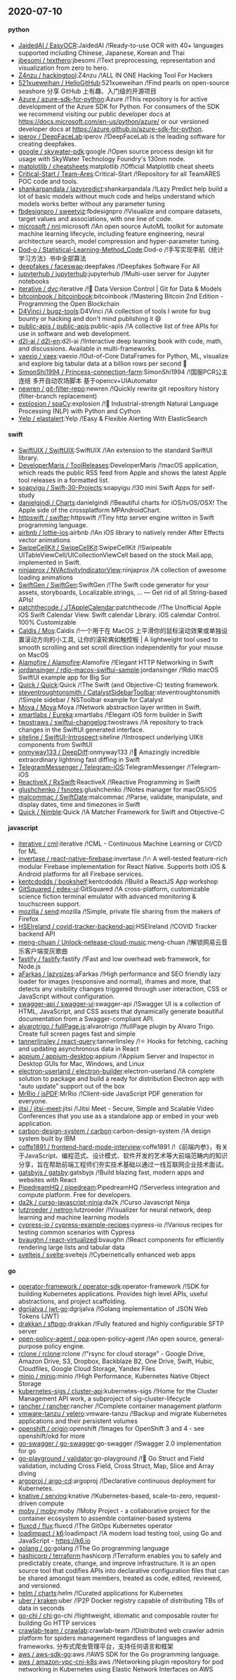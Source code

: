## 2020-07-10

#### python
* [JaidedAI / EasyOCR](https://github.com/JaidedAI/EasyOCR):JaidedAI /!Ready-to-use OCR with 40+ languages supported including Chinese, Japanese, Korean and Thai
* [jbesomi / texthero](https://github.com/jbesomi/texthero):jbesomi /!Text preprocessing, representation and visualization from zero to hero.
* [Z4nzu / hackingtool](https://github.com/Z4nzu/hackingtool):Z4nzu /!ALL IN ONE Hacking Tool For Hackers
* [521xueweihan / HelloGitHub](https://github.com/521xueweihan/HelloGitHub):521xueweihan /!Find pearls on open-source seashore 分享 GitHub 上有趣、入门级的开源项目
* [Azure / azure-sdk-for-python](https://github.com/Azure/azure-sdk-for-python):Azure /!This repository is for active development of the Azure SDK for Python. For consumers of the SDK we recommend visiting our public developer docs at https://docs.microsoft.com/en-us/python/azure/ or our versioned developer docs at https://azure.github.io/azure-sdk-for-python.
* [iperov / DeepFaceLab](https://github.com/iperov/DeepFaceLab):iperov /!DeepFaceLab is the leading software for creating deepfakes.
* [google / skywater-pdk](https://github.com/google/skywater-pdk):google /!Open source process design kit for usage with SkyWater Technology Foundry's 130nm node.
* [matplotlib / cheatsheets](https://github.com/matplotlib/cheatsheets):matplotlib /!Official Matplotlib cheat sheets
* [Critical-Start / Team-Ares](https://github.com/Critical-Start/Team-Ares):Critical-Start /!Repository for all TeamARES POC code and tools.
* [shankarpandala / lazypredict](https://github.com/shankarpandala/lazypredict):shankarpandala /!Lazy Predict help build a lot of basic models without much code and helps understand which models works better without any parameter tuning
* [fbdesignpro / sweetviz](https://github.com/fbdesignpro/sweetviz):fbdesignpro /!Visualize and compare datasets, target values and associations, with one line of code.
* [microsoft / nni](https://github.com/microsoft/nni):microsoft /!An open source AutoML toolkit for automate machine learning lifecycle, including feature engineering, neural architecture search, model compression and hyper-parameter tuning.
* [Dod-o / Statistical-Learning-Method_Code](https://github.com/Dod-o/Statistical-Learning-Method_Code):Dod-o /!手写实现李航《统计学习方法》书中全部算法
* [deepfakes / faceswap](https://github.com/deepfakes/faceswap):deepfakes /!Deepfakes Software For All
* [jupyterhub / jupyterhub](https://github.com/jupyterhub/jupyterhub):jupyterhub /!Multi-user server for Jupyter notebooks
* [iterative / dvc](https://github.com/iterative/dvc):iterative /!🦉
Data Version Control | Git for Data & Models
* [bitcoinbook / bitcoinbook](https://github.com/bitcoinbook/bitcoinbook):bitcoinbook /!Mastering Bitcoin 2nd Edition - Programming the Open Blockchain
* [D4Vinci / bugz-tools](https://github.com/D4Vinci/bugz-tools):D4Vinci /!A collection of tools I wrote for bug bounty or hacking and don't mind publishing it
😄
* [public-apis / public-apis](https://github.com/public-apis/public-apis):public-apis /!A collective list of free APIs for use in software and web development.
* [d2l-ai / d2l-en](https://github.com/d2l-ai/d2l-en):d2l-ai /!Interactive deep learning book with code, math, and discussions. Available in multi-frameworks.
* [vaexio / vaex](https://github.com/vaexio/vaex):vaexio /!Out-of-Core DataFrames for Python, ML, visualize and explore big tabular data at a billion rows per second
🚀
* [SimonShi1994 / Princess-connection-farm](https://github.com/SimonShi1994/Princess-connection-farm):SimonShi1994 /!国服PCR公主连结 多开自动农场脚本 基于opencv+UIAutomator
* [newren / git-filter-repo](https://github.com/newren/git-filter-repo):newren /!Quickly rewrite git repository history (filter-branch replacement)
* [explosion / spaCy](https://github.com/explosion/spaCy):explosion /!💫
Industrial-strength Natural Language Processing (NLP) with Python and Cython
* [Yelp / elastalert](https://github.com/Yelp/elastalert):Yelp /!Easy & Flexible Alerting With ElasticSearch

#### swift
* [SwiftUIX / SwiftUIX](https://github.com/SwiftUIX/SwiftUIX):SwiftUIX /!An extension to the standard SwiftUI library.
* [DeveloperMaris / ToolReleases](https://github.com/DeveloperMaris/ToolReleases):DeveloperMaris /!macOS application, which reads the public RSS feed from Apple and shows the latest Apple tool releases in a formatted list.
* [soapyigu / Swift-30-Projects](https://github.com/soapyigu/Swift-30-Projects):soapyigu /!30 mini Swift Apps for self-study
* [danielgindi / Charts](https://github.com/danielgindi/Charts):danielgindi /!Beautiful charts for iOS/tvOS/OSX! The Apple side of the crossplatform MPAndroidChart.
* [httpswift / swifter](https://github.com/httpswift/swifter):httpswift /!Tiny http server engine written in Swift programming language.
* [airbnb / lottie-ios](https://github.com/airbnb/lottie-ios):airbnb /!An iOS library to natively render After Effects vector animations
* [SwipeCellKit / SwipeCellKit](https://github.com/SwipeCellKit/SwipeCellKit):SwipeCellKit /!Swipeable UITableViewCell/UICollectionViewCell based on the stock Mail.app, implemented in Swift.
* [ninjaprox / NVActivityIndicatorView](https://github.com/ninjaprox/NVActivityIndicatorView):ninjaprox /!A collection of awesome loading animations
* [SwiftGen / SwiftGen](https://github.com/SwiftGen/SwiftGen):SwiftGen /!The Swift code generator for your assets, storyboards, Localizable.strings, … — Get rid of all String-based APIs!
* [patchthecode / JTAppleCalendar](https://github.com/patchthecode/JTAppleCalendar):patchthecode /!The Unofficial Apple iOS Swift Calendar View. Swift calendar Library. iOS calendar Control. 100% Customizable
* [Caldis / Mos](https://github.com/Caldis/Mos):Caldis /!一个用于在 MacOS 上平滑你的鼠标滚动效果或单独设置滚动方向的小工具, 让你的滚轮爽如触控板 | A lightweight tool used to smooth scrolling and set scroll direction independently for your mouse on MacOS
* [Alamofire / Alamofire](https://github.com/Alamofire/Alamofire):Alamofire /!Elegant HTTP Networking in Swift
* [jordansinger / rdio-macos-swiftui-sample](https://github.com/jordansinger/rdio-macos-swiftui-sample):jordansinger /!Rdio macOS SwiftUI example app for Big Sur
* [Quick / Quick](https://github.com/Quick/Quick):Quick /!The Swift (and Objective-C) testing framework.
* [steventroughtonsmith / CatalystSidebarToolbar](https://github.com/steventroughtonsmith/CatalystSidebarToolbar):steventroughtonsmith /!Simple sidebar / NSToolbar example for Catalyst
* [Moya / Moya](https://github.com/Moya/Moya):Moya /!Network abstraction layer written in Swift.
* [xmartlabs / Eureka](https://github.com/xmartlabs/Eureka):xmartlabs /!Elegant iOS form builder in Swift
* [twostraws / swiftui-changelog](https://github.com/twostraws/swiftui-changelog):twostraws /!A repository to track changes in the SwiftUI generated interface.
* [siteline / SwiftUI-Introspect](https://github.com/siteline/SwiftUI-Introspect):siteline /!Introspect underlying UIKit components from SwiftUI
* [onmyway133 / DeepDiff](https://github.com/onmyway133/DeepDiff):onmyway133 /!🦀
Amazingly incredible extraordinary lightning fast diffing in Swift
* [TelegramMessenger / Telegram-iOS](https://github.com/TelegramMessenger/Telegram-iOS):TelegramMessenger /!Telegram-iOS
* [ReactiveX / RxSwift](https://github.com/ReactiveX/RxSwift):ReactiveX /!Reactive Programming in Swift
* [glushchenko / fsnotes](https://github.com/glushchenko/fsnotes):glushchenko /!Notes manager for macOS/iOS
* [malcommac / SwiftDate](https://github.com/malcommac/SwiftDate):malcommac /!Parse, validate, manipulate, and display dates, time and timezones in Swift
* [Quick / Nimble](https://github.com/Quick/Nimble):Quick /!A Matcher Framework for Swift and Objective-C

#### javascript
* [iterative / cml](https://github.com/iterative/cml):iterative /!CML - Continuous Machine Learning or CI/CD for ML
* [invertase / react-native-firebase](https://github.com/invertase/react-native-firebase):invertase /!🔥
A well-tested feature-rich modular Firebase implementation for React Native. Supports both iOS & Android platforms for all Firebase services.
* [kentcdodds / bookshelf](https://github.com/kentcdodds/bookshelf):kentcdodds /!Build a ReactJS App workshop
* [GitSquared / edex-ui](https://github.com/GitSquared/edex-ui):GitSquared /!A cross-platform, customizable science fiction terminal emulator with advanced monitoring & touchscreen support.
* [mozilla / send](https://github.com/mozilla/send):mozilla /!Simple, private file sharing from the makers of Firefox
* [HSEIreland / covid-tracker-backend-api](https://github.com/HSEIreland/covid-tracker-backend-api):HSEIreland /!COVID Tracker backend API
* [meng-chuan / Unlock-netease-cloud-music](https://github.com/meng-chuan/Unlock-netease-cloud-music):meng-chuan /!解锁网易云音乐客户端变灰歌曲
* [fastify / fastify](https://github.com/fastify/fastify):fastify /!Fast and low overhead web framework, for Node.js
* [aFarkas / lazysizes](https://github.com/aFarkas/lazysizes):aFarkas /!High performance and SEO friendly lazy loader for images (responsive and normal), iframes and more, that detects any visibility changes triggered through user interaction, CSS or JavaScript without configuration.
* [swagger-api / swagger-ui](https://github.com/swagger-api/swagger-ui):swagger-api /!Swagger UI is a collection of HTML, JavaScript, and CSS assets that dynamically generate beautiful documentation from a Swagger-compliant API.
* [alvarotrigo / fullPage.js](https://github.com/alvarotrigo/fullPage.js):alvarotrigo /!fullPage plugin by Alvaro Trigo. Create full screen pages fast and simple
* [tannerlinsley / react-query](https://github.com/tannerlinsley/react-query):tannerlinsley /!⚛️
Hooks for fetching, caching and updating asynchronous data in React
* [appium / appium-desktop](https://github.com/appium/appium-desktop):appium /!Appium Server and Inspector in Desktop GUIs for Mac, Windows, and Linux
* [electron-userland / electron-builder](https://github.com/electron-userland/electron-builder):electron-userland /!A complete solution to package and build a ready for distribution Electron app with “auto update” support out of the box
* [MrRio / jsPDF](https://github.com/MrRio/jsPDF):MrRio /!Client-side JavaScript PDF generation for everyone.
* [jitsi / jitsi-meet](https://github.com/jitsi/jitsi-meet):jitsi /!Jitsi Meet - Secure, Simple and Scalable Video Conferences that you use as a standalone app or embed in your web application.
* [carbon-design-system / carbon](https://github.com/carbon-design-system/carbon):carbon-design-system /!A design system built by IBM
* [coffe1891 / frontend-hard-mode-interview](https://github.com/coffe1891/frontend-hard-mode-interview):coffe1891 /!《前端内参》，有关于JavaScript、编程范式、设计模式、软件开发的艺术等大前端范畴内的知识分享，旨在帮助前端工程师们夯实技术基础以通过一线互联网企业技术面试。
* [gatsbyjs / gatsby](https://github.com/gatsbyjs/gatsby):gatsbyjs /!Build blazing fast, modern apps and websites with React
* [PipedreamHQ / pipedream](https://github.com/PipedreamHQ/pipedream):PipedreamHQ /!Serverless integration and compute platform. Free for developers.
* [da2k / curso-javascript-ninja](https://github.com/da2k/curso-javascript-ninja):da2k /!Curso Javascript Ninja
* [lutzroeder / netron](https://github.com/lutzroeder/netron):lutzroeder /!Visualizer for neural network, deep learning and machine learning models
* [cypress-io / cypress-example-recipes](https://github.com/cypress-io/cypress-example-recipes):cypress-io /!Various recipes for testing common scenarios with Cypress
* [bvaughn / react-virtualized](https://github.com/bvaughn/react-virtualized):bvaughn /!React components for efficiently rendering large lists and tabular data
* [sveltejs / svelte](https://github.com/sveltejs/svelte):sveltejs /!Cybernetically enhanced web apps

#### go
* [operator-framework / operator-sdk](https://github.com/operator-framework/operator-sdk):operator-framework /!SDK for building Kubernetes applications. Provides high level APIs, useful abstractions, and project scaffolding.
* [dgrijalva / jwt-go](https://github.com/dgrijalva/jwt-go):dgrijalva /!Golang implementation of JSON Web Tokens (JWT)
* [drakkan / sftpgo](https://github.com/drakkan/sftpgo):drakkan /!Fully featured and highly configurable SFTP server
* [open-policy-agent / opa](https://github.com/open-policy-agent/opa):open-policy-agent /!An open source, general-purpose policy engine.
* [rclone / rclone](https://github.com/rclone/rclone):rclone /!"rsync for cloud storage" - Google Drive, Amazon Drive, S3, Dropbox, Backblaze B2, One Drive, Swift, Hubic, Cloudfiles, Google Cloud Storage, Yandex Files
* [minio / minio](https://github.com/minio/minio):minio /!High Performance, Kubernetes Native Object Storage
* [kubernetes-sigs / cluster-api](https://github.com/kubernetes-sigs/cluster-api):kubernetes-sigs /!Home for the Cluster Management API work, a subproject of sig-cluster-lifecycle
* [rancher / rancher](https://github.com/rancher/rancher):rancher /!Complete container management platform
* [vmware-tanzu / velero](https://github.com/vmware-tanzu/velero):vmware-tanzu /!Backup and migrate Kubernetes applications and their persistent volumes
* [openshift / origin](https://github.com/openshift/origin):openshift /!Images for OpenShift 3 and 4 - see openshift/okd for more
* [go-swagger / go-swagger](https://github.com/go-swagger/go-swagger):go-swagger /!Swagger 2.0 implementation for go
* [go-playground / validator](https://github.com/go-playground/validator):go-playground /!💯
Go Struct and Field validation, including Cross Field, Cross Struct, Map, Slice and Array diving
* [argoproj / argo-cd](https://github.com/argoproj/argo-cd):argoproj /!Declarative continuous deployment for Kubernetes.
* [knative / serving](https://github.com/knative/serving):knative /!Kubernetes-based, scale-to-zero, request-driven compute
* [moby / moby](https://github.com/moby/moby):moby /!Moby Project - a collaborative project for the container ecosystem to assemble container-based systems
* [fluxcd / flux](https://github.com/fluxcd/flux):fluxcd /!The GitOps Kubernetes operator
* [loadimpact / k6](https://github.com/loadimpact/k6):loadimpact /!A modern load testing tool, using Go and JavaScript - https://k6.io
* [golang / go](https://github.com/golang/go):golang /!The Go programming language
* [hashicorp / terraform](https://github.com/hashicorp/terraform):hashicorp /!Terraform enables you to safely and predictably create, change, and improve infrastructure. It is an open source tool that codifies APIs into declarative configuration files that can be shared amongst team members, treated as code, edited, reviewed, and versioned.
* [helm / charts](https://github.com/helm/charts):helm /!Curated applications for Kubernetes
* [uber / kraken](https://github.com/uber/kraken):uber /!P2P Docker registry capable of distributing TBs of data in seconds
* [go-chi / chi](https://github.com/go-chi/chi):go-chi /!lightweight, idiomatic and composable router for building Go HTTP services
* [crawlab-team / crawlab](https://github.com/crawlab-team/crawlab):crawlab-team /!Distributed web crawler admin platform for spiders management regardless of languages and frameworks. 分布式爬虫管理平台，支持任何语言和框架
* [aws / aws-sdk-go](https://github.com/aws/aws-sdk-go):aws /!AWS SDK for the Go programming language.
* [aws / amazon-vpc-cni-k8s](https://github.com/aws/amazon-vpc-cni-k8s):aws /!Networking plugin repository for pod networking in Kubernetes using Elastic Network Interfaces on AWS
